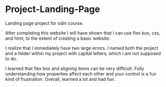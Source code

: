 # Project-Landing-Page
Landing page project for odin course.

After completing this website I will have shown that I can use flex box, css, and html, to the extent of creating a basic website. 

I realize that I immediately have two large errors. I named both the project and a folder within my project with capital letters, which I am not supposed to do. 

I learned that flex box and aligning items can be very difficult. Fully understanding how properties affect each other and your control is a fun kind of frustration. Overall, learned a lot and had fun.
